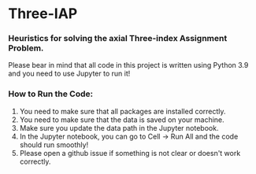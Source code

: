 # Three-IAP

### Heuristics for solving the axial Three-index Assignment Problem. 

Please bear in mind that all code in this project is written using Python 3.9 and you need to use Jupyter to run it!

### How to Run the Code:

1. You need to make sure that all packages are installed correctly.
2. You need to make sure that the data is saved on your machine.
3. Make sure you update the data path in the Jupyter notebook.
4. In the Jupyter notebook, you can go to Cell -> Run All and the code should run smoothly!
5. Please open a github issue if something is not clear or doesn't work correctly.
